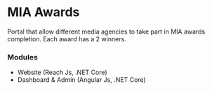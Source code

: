 # MIA Awards

Portal that allow different media agencies to take part in MIA awards completion. Each award has a 2 winners.

### Modules ####

* Website (Reach Js, .NET Core)
* Dashboard & Admin (Angular Js, .NET Core)

